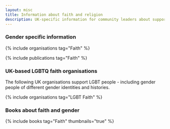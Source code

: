 ```yaml
---
layout: misc
title: Information about faith and religion
description: UK-specific information for community leaders about supporting trans, nonbinary, and gender non-conforming people
---
```


### Gender specific information

{% include organisations tag="Faith" %}

{% include publications tag="Faith" %}

### UK-based LGBTQ faith organisations

The following UK organisations support LGBT people - including gender people of different gender identities and histories.

{% include organisations tag="LGBT Faith" %}

### Books about faith and gender

{% include books tag="Faith" thumbnails="true" %}